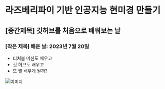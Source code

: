 # 라즈베리파이 기반 인공지능 현미경 만들기

## [중간제목] 깃허브를 처음으로 배워보는 날

### [작은 제목] 배운 날: 2023년 7월 20일

* 티처블 머신도 배우고
* 깃 허브도 배우고
* 또 뭘 배우게 될까?

![이미지](https://t1.daumcdn.net/brunch/service/user/32E9/image/BA2Qyx3O2oTyEOsXe2ZtE8cRqGk.JPG)


